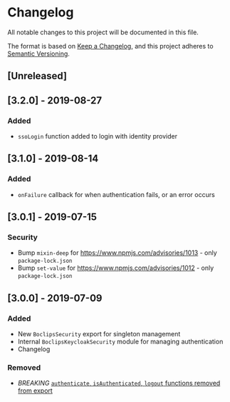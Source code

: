 # Changelog
All notable changes to this project will be documented in this file.

The format is based on [Keep a Changelog](https://keepachangelog.com/en/1.0.0/),
and this project adheres to [Semantic Versioning](https://semver.org/spec/v2.0.0.html).

## [Unreleased]

## [3.2.0] - 2019-08-27

### Added
- `ssoLogin` function added to login with identity provider

## [3.1.0] - 2019-08-14

### Added
- `onFailure` callback for when authentication fails, or an error occurs

## [3.0.1] - 2019-07-15

### Security
- Bump `mixin-deep` for https://www.npmjs.com/advisories/1013 - only `package-lock.json`
- Bump `set-value` for https://www.npmjs.com/advisories/1012 - only `package-lock.json`

## [3.0.0] - 2019-07-09

### Added
- New `BoclipsSecurity` export for singleton management
- Internal `BoclipsKeycloakSecurity` module for managing authentication 
- Changelog

### Removed
- *BREAKING* [`authenticate`, `isAuthenticated`, `logout` functions removed from export](./CHANGELOG.md#simplified-boclipssecurity-exports)
